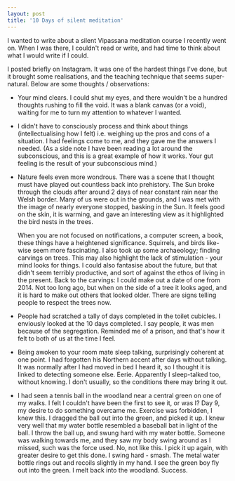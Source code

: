 ```yaml
---
layout: post
title: '10 Days of silent meditation'
---
```


I wanted to write about a silent Vipassana meditation course I recently went on. When I was there, I couldn't read or write, and had time to think about what I would write if I could.

I posted briefly on Instagram. It was one of the hardest things I've done, but it brought some realisations, and the teaching technique that seems super-natural. Below are some thoughts / observations:

- Your mind clears. I could shut my eyes, and there wouldn't be a hundred thoughts rushing to fill the void. It was a blank canvas (or a void), waiting for me to turn my attention to whatever I wanted.

- I didn't have to consciously process and think about things (intellectualising how I felt) i.e. weighing up the pros and cons of a situation. I had feelings come to me, and they gave me the answers I needed. (As a side note I have been reading a lot around the subconscious, and this is a great example of how it works. Your gut feeling is the result of your subconscious mind.)

- Nature feels even more wondrous. There was a scene that I thought must have played out countless back into prehistory. The Sun broke through the clouds after around 2 days of near constant rain near the Welsh border. Many of us were out in the grounds, and I was met with the image of nearly everyone stopped, basking in the Sun. It feels good on the skin, it is warming, and gave an interesting view as it highlighted the bird nests in the trees.

  When you are not focused on notifications, a computer screen, a book, these things have a heightened significance. Squirrels, and birds like-wise seem more fascinating. I also took up some archaeology; finding carvings on trees. This may also highlight the lack of stimulation - your mind looks for things. I could also fantasise about the future, but that didn't seem terribly productive, and sort of against the ethos of living in the present. Back to the carvings: I could make out a date of one from 2014. Not too long ago, but when on the side of a tree it looks aged, and it is hard to make out others that looked older. There are signs telling people to respect the trees now.

- People had scratched a tally of days completed in the toilet cubicles. I enviously looked at the 10 days completed. I say people, it was men because of the segregation. Reminded me of a prison, and that's how it felt to both of us at the time I feel.

- Being awoken to your room mate sleep talking, surprisingly coherent at one point. I had forgotten his Northern accent after days without talking. It was normally after I had moved in bed I heard it, so I thought it is linked to detecting someone else. Eerie. Apparently I sleep-talked too, without knowing. I don't usually, so the conditions there may bring it out.

- I had seen a tennis ball in the woodland near a central green on one of my walks. I felt I couldn't have been the first to see it, or was I? Day 9, my desire to do something overcame me. Exercise was forbidden, I knew this. I dragged the ball out into the green, and picked it up. I knew very well that my water bottle resembled a baseball bat in light of the ball. I throw the ball up, and swung hard with my water bottle. Someone was walking towards me, and they saw my body swing around as I missed, such was the force used. No, not like this. I pick it up again, with greater desire to get this done. I swing hard - smash. The metal water bottle rings out and recoils slightly in my hand. I see the green boy fly out into the green. I melt back into the woodland. Success.
